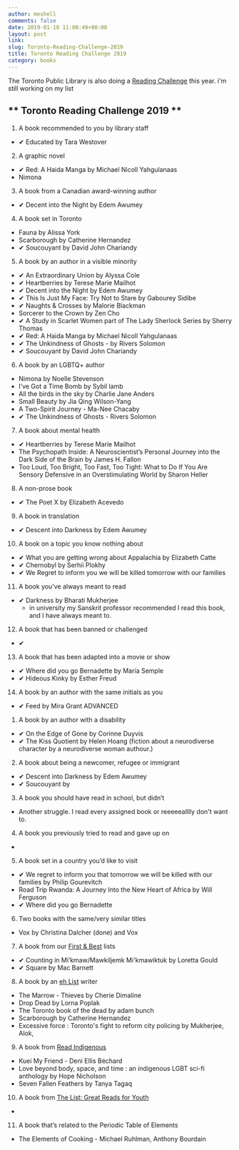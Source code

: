 ```yaml
---
author: meshell
comments: false
date: 2019-01-18 11:00:49+00:00
layout: post
link:
slug: Toronto-Reading-Challenge-2019
title: Toronto Reading Challenge 2019
category: books
---
```


The Toronto Public Library is also doing a [Reading Challenge](https://tpl.ca/readingchallenge) this year. i'm still working on my list

## ** Toronto Reading Challenge 2019 **
1. A book recommended to you by library staff
  * ✔ Educated by Tara Westover
2. A graphic novel
  * ✔ Red: A Haida Manga by Michael Nicoll Yahgulanaas
  * Nimona
3. A book from a Canadian award-winning author
  * ✔ Decent into the Night by Edem Awumey
4. A book set in Toronto
  * Fauna by Alissa York
  * Scarborough by Catherine Hernandez
  * ✔ Soucouyant by David John Chariandy
5. A book by an author in a visible minority
  * ✔ An Extraordinary Union by Alyssa Cole
  * ✔ Heartberries by Terese Marie Mailhot
  * ✔ Decent into the Night by Edem Awumey
  * ✔ This Is Just My Face: Try Not to Stare by Gabourey Sidibe
  * ✔ Naughts & Crosses by Malorie Blackman
  * Sorcerer to the Crown by Zen Cho
  * ✔ A Study in Scarlet Women part of The Lady Sherlock
   Series by Sherry Thomas
  * ✔ Red: A Haida Manga by Michael Nicoll Yahgulanaas
  * ✔ The Unkindness of Ghosts - by Rivers Solomon
  * ✔ Soucouyant by David John Chariandy
6. A book by an LGBTQ+ author
  * Nimona by Noelle Stevenson
  * I’ve Got a Time Bomb by Sybil lamb
  * All the birds in the sky by Charlie Jane Anders
  * Small Beauty by Jia Qing Wilson-Yang
  * A Two-Spirit Journey - Ma-Nee Chacaby
  * ✔ The Unkindness of Ghosts -  Rivers Solomon
7. A book about mental health
  * ✔ Heartberries by Terese Marie Mailhot
  * The Psychopath Inside: A Neuroscientist’s Personal Journey into the Dark Side of the Brain by James H. Fallon
  * Too Loud, Too Bright, Too Fast, Too Tight: What to Do If You Are Sensory Defensive in an Overstimulating World by Sharon Heller
8. A non-prose book
  * ✔ The Poet X by Elizabeth Acevedo
9. A book in translation
  * ✔ Descent into Darkness by Edem Awumey
10. A book on a topic you know nothing about
  * ✔ What you are getting wrong about Appalachia by Elizabeth Catte
  * ✔ Chernobyl by Serhii Plokhy
  * ✔ We Regret to inform you we will be killed tomorrow with our families
11. A book you’ve always meant to read
  * ✔ Darkness by Bharati Mukherjee
      * in university my Sanskrit professor recommended I read this book, and I have always meant to.
12. A book that has been banned or challenged
  * ✔  
13. A book that has been adapted into a movie or show
  * ✔ Where did you go Bernadette by Maria Semple
  * ✔ Hideous Kinky by Esther Freud
14. A book by an author with the same initials as you
  * ✔ Feed by Mira Grant
ADVANCED
1. A book by an author with a disability
  * ✔ On the Edge of Gone by Corinne Duyvis
  * ✔ The Kiss Quotient by Helen Hoang (fiction about a neurodiverse character by a neurodiverse woman authour.)
2. A book about being a newcomer, refugee or immigrant
  * ✔ Descent into Darkness by Edem Awumey
  * ✔ Soucouyant by  
3. A book you should have read in school, but didn’t
  * Another struggle. I read every assigned book or reeeeealllly don't want to.
4. A book you previously tried to read and gave up on
  *
5. A book set in a country you’d like to visit
  * ✔ We regret to inform you that tomorrow we will be killed with our families by Philip Gourevitch
  * Road Trip Rwanda: A Journey Into the New Heart of Africa by Will Ferguson
  * ✔ Where did you go Bernadette
6. Two books with the same/very similar titles
  * Vox by Christina Dalcher (done) and Vox
7. A book from our [First & Best](https://kids.tpl.ca/ready-for-reading/books/booklist/first-and-best) lists
  * ✔ Counting in Mi’kmaw/Mawkiljemk Mi'kmawiktuk by Loretta Gould
  * ✔ Square by Mac Barnett
8. A book by an [eh List](https://account.torontopubliclibrary.ca/shared/books-by-eh-list-writers/8rxRVFbbr1k1AO29ZZ09pvGCrIDUkHjUISXnsqkSoUI2VtbYzz) writer
  * The Marrow - Thieves by Cherie Dimaline
  * Drop Dead by Lorna Poplak
  * The Toronto book of the dead by adam bunch
  * Scarborough by Catherine Hernandez
  * Excessive force : Toronto's fight to reform city policing by Mukherjee, Alok,
9. A book from [Read Indigenous](https://www.torontopubliclibrary.ca/books-video-music/books/booklists/read-indigenous.jsp)
  * Kuei My Friend - Deni Ellis Béchard
  * Love beyond body, space, and time : an indigenous LGBT sci-fi anthology by Hope Nicholson
  * Seven Fallen Feathers by Tanya Tagaq
10. A book from [The List: Great Reads for Youth](https://www.torontopubliclibrary.ca/teens/the-list.jsp)
  *
11. A book that’s related to the Periodic Table of Elements
  * The Elements of Cooking - Michael Ruhlman, Anthony Bourdain
